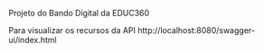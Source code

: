 Projeto do Bando Digital da EDUC360


Para visualizar os recursos da API
http://localhost:8080/swagger-ui/index.html
